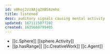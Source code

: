 ```yaml
---
id: v8hoj2zzXAjq2XBS4zmho
title: listened
desc: auditory signals causing mental activity
updated: 1671115877202
created: 1635668799405
---
```





- [[c.Sphere]] [[sphere.Activity]]
- [[p.hasRange]] [[c.CreativeWork]] [[c.Agent]]
